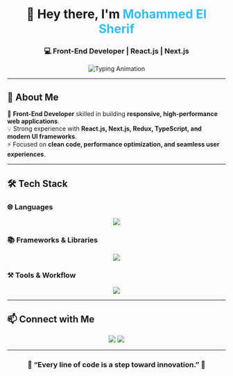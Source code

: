 <h1 align="center">👋 Hey there, I'm <span style="color:#36BCF7">Mohammed El Sherif</span></h1>
<h3 align="center">💻 Front-End Developer | React.js | Next.js</h3>

<p align="center">
  <img src="https://readme-typing-svg.demolab.com?font=Fira+Code&weight=600&size=22&pause=1000&color=36BCF7&center=true&vCenter=true&width=700&lines=Building+Modern+%26+Scalable+Web+Applications;React.js+%7C+Next.js+%7C+TypeScript;Turning+UI+Into+User+Experiences;Clean+Code+%7C+Modern+Design;Passionate+About+Front-End+Development" alt="Typing Animation" />
</p>

---

## 🚀 About Me  

🌟 **Front-End Developer** skilled in building **responsive, high-performance web applications**.  
💡 Strong experience with **React.js, Next.js, Redux, TypeScript, and modern UI frameworks**.  
⚡ Focused on **clean code, performance optimization, and seamless user experiences**.  

---

## 🛠 Tech Stack  

### 🌐 Languages  
<p align="center">
  <img src="https://skillicons.dev/icons?i=html,css,js,ts" />
</p>

### 📚 Frameworks & Libraries  
<p align="center">
  <img src="https://skillicons.dev/icons?i=react,next,redux,bootstrap,tailwind,materialui,framer" />
</p>

### ⚒️ Tools & Workflow  
<p align="center">
  <img src="https://skillicons.dev/icons?i=git,github,nodejs,vite,webpack,figma,postman" />
</p>

---


## 📫 Connect with Me  

<p align="center">
  <a href="mailto:m.elsherif2500@gmail.com"><img src="https://img.shields.io/badge/-Email-D14836?logo=gmail&logoColor=white&style=for-the-badge" /></a>
  <a href="https://www.linkedin.com/in/mohammed-el-sherif-7b5b102b5"><img src="https://img.shields.io/badge/-LinkedIn-0A66C2?logo=linkedin&logoColor=white&style=for-the-badge" /></a>
</p>

---

<h3 align="center">🌟 “Every line of code is a step toward innovation.” 🌟</h3>
